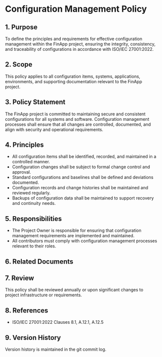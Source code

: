 # Configuration Management Policy

## 1. Purpose

To define the principles and requirements for effective configuration management within the FinApp project, ensuring the integrity, consistency, and traceability of configurations in accordance with ISO/IEC 27001:2022.

## 2. Scope

This policy applies to all configuration items, systems, applications, environments, and supporting documentation relevant to the FinApp project.

## 3. Policy Statement

The FinApp project is committed to maintaining secure and consistent configurations for all systems and software. Configuration management processes shall ensure that all changes are controlled, documented, and align with security and operational requirements.

## 4. Principles

- All configuration items shall be identified, recorded, and maintained in a controlled manner.
- Configuration changes shall be subject to formal change control and approval.
- Standard configurations and baselines shall be defined and deviations documented.
- Configuration records and change histories shall be maintained and reviewed regularly.
- Backups of configuration data shall be maintained to support recovery and continuity needs.

## 5. Responsibilities

- The Project Owner is responsible for ensuring that configuration management requirements are implemented and maintained.
- All contributors must comply with configuration management processes relevant to their roles.

## 6. Related Documents

## 7. Review

This policy shall be reviewed annually or upon significant changes to project infrastructure or requirements.

## 8. References

- ISO/IEC 27001:2022 Clauses 8.1, A.12.1, A.12.5

## 9. Version History

Version history is maintained in the git commit log.
